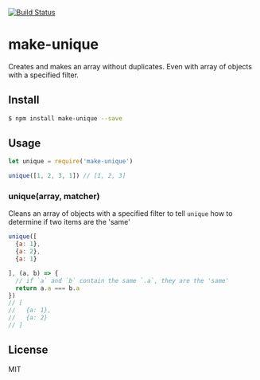 [![Build Status](https://travis-ci.org/kaelzhang/node-make-unique.svg?branch=master)](https://travis-ci.org/kaelzhang/node-make-unique)
<!-- optional appveyor tst
[![Windows Build Status](https://ci.appveyor.com/api/projects/status/github/kaelzhang/node-make-unique?branch=master&svg=true)](https://ci.appveyor.com/project/kaelzhang/node-make-unique)
-->
<!-- optional npm version
[![NPM version](https://badge.fury.io/js/make-unique.svg)](http://badge.fury.io/js/make-unique)
-->
<!-- optional npm downloads
[![npm module downloads per month](http://img.shields.io/npm/dm/make-unique.svg)](https://www.npmjs.org/package/make-unique)
-->
<!-- optional dependency status
[![Dependency Status](https://david-dm.org/kaelzhang/node-make-unique.svg)](https://david-dm.org/kaelzhang/node-make-unique)
-->

# make-unique

Creates and makes an array without duplicates. Even with array of objects with a specified filter.

## Install

```sh
$ npm install make-unique --save
```

## Usage

```js
let unique = require('make-unique')

unique([1, 2, 3, 1]) // [1, 2, 3]
```

### unique(array, matcher)

Cleans an array of objects with a specified filter to tell `unique` how to determine if two items are the 'same'

```js
unique([
  {a: 1},
  {a: 2},
  {a: 1}

], (a, b) => {
  // if `a` and `b` contain the same `.a`, they are the 'same'
  return a.a === b.a
})
// [
//   {a: 1},
//   {a: 2}
// ]
```

## License

MIT
